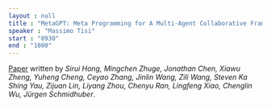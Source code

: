 ```yaml
---
layout : null
title : "MetaGPT: Meta Programming for A Multi-Agent Collaborative Framework"
speaker : "Massimo Tisi"
start : "0930"
end : "1000"
---
```


[Paper](https://arxiv.org/abs/2308.00352) written by _Sirui Hong, Mingchen Zhuge, Jonathan Chen, Xiawu Zheng, Yuheng Cheng, Ceyao Zhang, Jinlin Wang, Zili Wang, Steven Ka Shing Yau, Zijuan Lin, Liyang Zhou, Chenyu Ran, Lingfeng Xiao, Chenglin Wu, Jürgen Schmidhuber_.